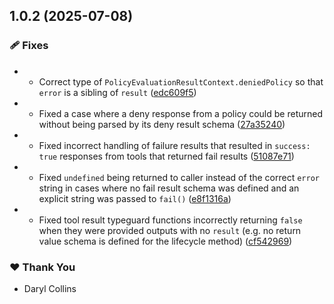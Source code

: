 ## 1.0.2 (2025-07-08)

### 🩹 Fixes

- - Correct type of `PolicyEvaluationResultContext.deniedPolicy` so that `error` is a sibling of `result` ([edc609f5](https://github.com/LIT-Protocol/Vincent/commit/edc609f5))
- - Fixed a case where a deny response from a policy could be returned without being parsed by its deny result schema ([27a35240](https://github.com/LIT-Protocol/Vincent/commit/27a35240))
- - Fixed incorrect handling of failure results that resulted in `success: true` responses from tools that returned fail results ([51087e71](https://github.com/LIT-Protocol/Vincent/commit/51087e71))
- - Fixed `undefined` being returned to caller instead of the correct `error` string in cases where no fail result schema was defined and an explicit string was passed to `fail()` ([e8f1316a](https://github.com/LIT-Protocol/Vincent/commit/e8f1316a))
- - Fixed tool result typeguard functions incorrectly returning `false` when they were provided outputs with no `result` (e.g. no return value schema is defined for the lifecycle method) ([cf542969](https://github.com/LIT-Protocol/Vincent/commit/cf542969))

### ❤️ Thank You

- Daryl Collins
